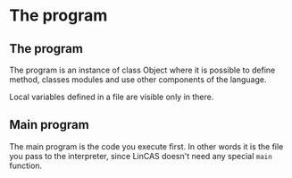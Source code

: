 # The program

## The program

The program is an instance of class Object where it is possible to define method, classes modules and use other components of the language.

Local variables defined in a file are visible only in there.

## Main program

The main program is the code you execute first. In other words it is the file you pass to the interpreter, since LinCAS doesn't need any special `main` function.

